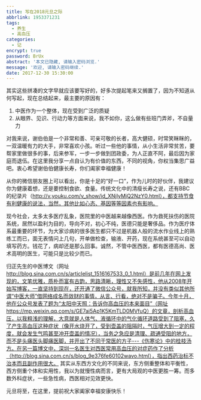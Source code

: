 ```yaml
---
title: 写在2018元旦之际
abbrlink: 1953371231
tags:
  - 养生
  - 高血压
categories:
  - 记
encrypt: true
password: BrUx
abstract: '本文已隐藏, 请输入密码浏览.'
message: '欢迎, 请输入密码继续.'
date: 2017-12-30 15:30:00
---
```

其实这些拼凑的文字早就应该要写好的，好多次提起笔来又搁置了，因为不知道从何写起，现在总结起来，最主要的原因有：

1. 中医作为一个整体，现在受到广泛的质疑
2. 从眼界、见识、行动力等方面来说，我不如你，这么做有些班门弄斧，不自量力

对我来说，谢伯伯是一个非常和善、可亲可敬的长者，高大健硕，时常笑眯眯的，一双温暖有力的大手，非常喜欢小孩。听过一些他的事情，从小生活非常贫苦，要帮家里做很多的事，后来参军，一步一步做到团政委，为人正直不阿，最后因为家庭而退伍。在这里我分享一点自认为有价值的东西，不同的视角，你权当集思广益吧。衷心希望谢伯伯健康长寿，你们阖家幸福健康！

从你的微信朋友圈上可以看出，你是十足的“好一口”，作为儿时的好伙伴，我建议你为健康着想，还是要控制食欲、食量。传统文化中的清瘦长寿之说，还有BBC的纪录片（http://v.youku.com/v_show/id_XNjIyMjQ2NzY0.html），都支持节食有利健康的说法，当然，其他比如心态、基因等等因素也有影响。

现今社会，太多太多医疗乱象，医院里的中医越来越像西医。作为救死扶伤的医院系统，居然以盈利为目的，导向不对，初心不纯，医德只能是奢侈品。作为医疗体系最重要的环节，为大家诊病的很多医生都只不过是机器人般的流水作业线上的熟练工而已，面无表情问上几句，开单做检查，输液、开药，现在系统甚至可以自动填写药方。钱花了，病却还是那么回事。诚然，不管中医西医，都有医德高尚、医术高明的医生，可能只是比较少而已。

归正先生的中医博文（网址 http://blog.sina.com.cn/s/articlelist_1516167533_0_1.html）是前几年在网上发现的，文笔优雅，质朴而富有古韵，思路清晰，理性又不失感性，他从2008年开始写博客，一直坚持到现在，还开通了微信公众号，就我所知，并没有类似其他所谓“中医大师”借网络成名而敛财的事情，从言、行看，绝对不是骗子。今年十月，他在公众号发表了题为“太阳中天照：告诉你高血压的本来面目”（网址 https://mp.weixin.qq.com/s/GE7ai5Ap1K5KmTLD0MVfuQ）的文章，剖析高血压，以我粗浅的理解，大意就是人体气、液循环中的气化循环道路受到了阻塞，久了产生高血压这种症状（像开水烧开了，受到壶盖的阻隔时，气压增大到一定的程度，就会发生气鸣甚至冲开壶盖的情况），当务之急应是清理、疏通受阻的地方，而不是头痛医头脚痛医脚，并开出了不同于常医的方子---《伤寒论》中的桂枝汤方。在另一篇博文中，深圳一名医生对西医常用高血压的对症药作了分析（http://blog.sina.com.cn/s/blog_9e376fe60102wavo.html），指出西药治标不治本而且副作用很大。
其实从东西方文化的不同来说，东方侧重整体和平衡性，西方侧重个体和实用性，我以为就慢性病而言，更有大局观的中医更胜一筹。而多数外科症状，一些急性病，西医相对见效更快。

元旦将至，在这里，提前祝大家阖家幸福安康快乐！
